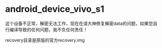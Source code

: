 # android_device_vivo_s1
这个设备不正常，解密无法工作，现在在请大神修复解密data的问题，如果您自行编译导致的任何问题，我不负任何责任！

recovery目录是原版的官方recovery.img
